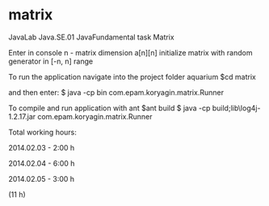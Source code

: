 matrix
======

JavaLab Java.SE.01 JavaFundamental task Matrix

Enter in console n - matrix dimension a[n][n]
initialize matrix with random generator in [-n, n] range



To run the application navigate into the project folder aquarium 
	$cd matrix
    
and then enter:
	$ java -cp bin com.epam.koryagin.matrix.Runner
	
To compile and run application with ant
	$ant build
	$ java -cp build;lib\log4j-1.2.17.jar com.epam.koryagin.matrix.Runner
	
Total working hours:


2014.02.03 - 2:00 h

2014.02.04 - 6:00 h

2014.02.05 - 3:00 h

(11 h)
